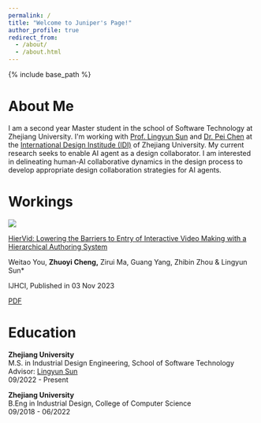 ```yaml
---
permalink: /
title: "Welcome to Juniper's Page!"
author_profile: true
redirect_from:
  - /about/
  - /about.html
---
```


{% include base_path %}

# About Me<a id="About"></a>

I am a second year Master student in the school of Software Technology at Zhejiang University. I'm working with [Prof. Lingyun Sun](https://scholar.google.com/citations?user=zzW8d-wAAAAJ&hl=en&oi=ao) and [Dr. Pei Chen](https://scholar.google.com/citations?hl=en&user=T4oYmPUAAAAJ&view_op=list_works&sortby=pubdate) at the [International Design Institude (IDI)](http://www.idi.zju.edu.cn) of Zhejiang University. My current research seeks to enable AI agent as a design collaborator. I am interested in delineating human-AI collaborative dynamics in the design process to develop appropriate design collaboration strategies for AI agents.

# Workings<a id="Workings"></a>

<div class="working-basic">
  <!-- img -->
  <div class="working-img">
    <div class="working-img-layout_box">
      <img src="{{ base_path }}/images/HierVid-cover.webp">
    </div>
  </div>
  <!-- content-paper -->
  <div class="working-content">
    <div class="working-paper-title">
      <p>
        <a href="https://doi.org/10.1080/10447318.2023.2267859">
        HierVid: Lowering the Barriers to Entry of Interactive Video Making with a Hierarchical Authoring System
        </a>
      </p>
    </div>
    <div class="working-paper-author">
      <p>
      Weitao You, <strong>Zhuoyi Cheng,</strong> Zirui Ma, Guang Yang, Zhibin Zhou & Lingyun Sun*
      </p>
    </div>
    <div class="working-paper-venue">
      <p>
      IJHCI, Published in 03 Nov 2023
      </p>
    </div>
    <div class="working-paper-attachment">
      <a class="attachment-btn" href="../files/HierVid.pdf">
        <i class="bi bi-file-pdf-fill"></i>
        PDF
      </a>
    </div>
  </div>
</div>

# Education<a id="Education"></a>

**Zhejiang University**<br>
M.S. in Industrial Design Engineering, School of Software Technology<br>
Advisor: [Lingyun Sun](https://scholar.google.com/citations?user=zzW8d-wAAAAJ&hl=en&oi=ao)<br>
09/2022 - Present

**Zhejiang University**<br>
B.Eng in Industrial Design, College of Computer Science<br>
09/2018 - 06/2022
